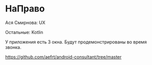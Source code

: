 # НаПраво

Ася Смирнова: UX

Остальные: Kotlin

У приложения есть 3 окна. Будут продемонстрированы во время звонка. 

https://github.com/aefrt/android-consultant/tree/master
